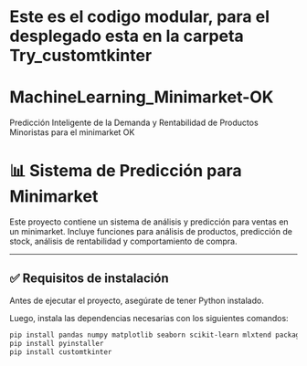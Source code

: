 # Este es el codigo modular, para el desplegado esta en la carpeta Try_customtkinter

# MachineLearning_Minimarket-OK
Predicción Inteligente de la Demanda y Rentabilidad de Productos Minoristas para el minimarket OK
# 📊 Sistema de Predicción para Minimarket

Este proyecto contiene un sistema de análisis y predicción para ventas en un minimarket. Incluye funciones para análisis de productos, predicción de stock, análisis de rentabilidad y comportamiento de compra.

---

## ✅ Requisitos de instalación

Antes de ejecutar el proyecto, asegúrate de tener Python instalado.

Luego, instala las dependencias necesarias con los siguientes comandos:

```bash
pip install pandas numpy matplotlib seaborn scikit-learn mlxtend packaging
pip install pyinstaller
pip install customtkinter